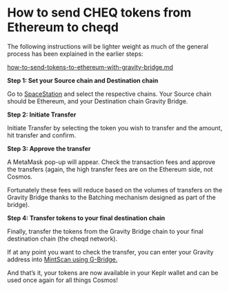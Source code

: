 # How to send CHEQ tokens from Ethereum to cheqd

The following instructions will be lighter weight as much of the general process has been explained  in the earlier steps:

[how-to-send-tokens-to-ethereum-with-gravity-bridge.md](how-to-send-tokens-to-ethereum-with-gravity-bridge.md "mention")



**Step 1: Set your Source chain and Destination chain**

Go to [SpaceStation](https://spacestation.zone/) and select the respective chains. Your Source chain should be Ethereum, and your Destination chain Gravity Bridge.

**Step 2: Initiate Transfer**

Initiate Transfer by selecting the token you wish to transfer and the amount, hit transfer and confirm.

**Step 3: Approve the transfer**&#x20;

A MetaMask pop-up will appear. Check the transaction fees and approve the transfers (again, the high transfer fees are on the Ethereum side, not Cosmos.&#x20;

Fortunately these fees will reduce based on the volumes of transfers on the Gravity Bridge thanks to the Batching mechanism designed as part of the bridge).

**Step 4: Transfer tokens to your final destination chain**&#x20;

Finally, transfer the tokens from the Gravity Bridge chain to your final destination chain (the cheqd network).&#x20;



If at any point you want to check the transfer, you can enter your Gravity address into [MintScan using G-Bridge.](https://www.mintscan.io/gravity-bridge)

And that’s it, your tokens are now available in your Keplr wallet and can be used once again for all things Cosmos!
